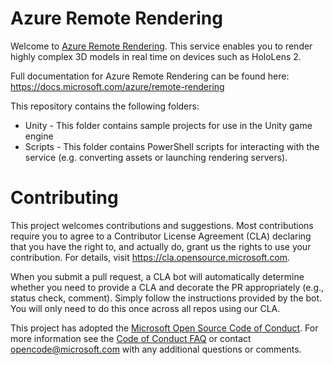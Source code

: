 # Azure Remote Rendering

Welcome to [Azure Remote Rendering](https://azure.microsoft.com/services/remote-rendering/).
This service enables you to render highly complex 3D models in real time on devices such as HoloLens 2.

Full documentation for Azure Remote Rendering can be found here:
https://docs.microsoft.com/azure/remote-rendering

This repository contains the following folders:
* Unity - This folder contains sample projects for use in the Unity game engine
* Scripts - This folder contains PowerShell scripts for interacting with the service (e.g. converting assets or launching rendering servers).

# Contributing

This project welcomes contributions and suggestions.  Most contributions require you to agree to a
Contributor License Agreement (CLA) declaring that you have the right to, and actually do, grant us
the rights to use your contribution. For details, visit https://cla.opensource.microsoft.com.

When you submit a pull request, a CLA bot will automatically determine whether you need to provide
a CLA and decorate the PR appropriately (e.g., status check, comment). Simply follow the instructions
provided by the bot. You will only need to do this once across all repos using our CLA.

This project has adopted the [Microsoft Open Source Code of Conduct](https://opensource.microsoft.com/codeofconduct/).
For more information see the [Code of Conduct FAQ](https://opensource.microsoft.com/codeofconduct/faq/) or
contact [opencode@microsoft.com](mailto:opencode@microsoft.com) with any additional questions or comments.

